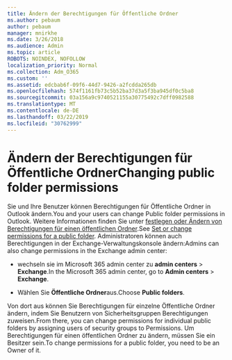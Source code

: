 ```yaml
---
title: Ändern der Berechtigungen für Öffentliche Ordner
ms.author: pebaum
author: pebaum
manager: mnirkhe
ms.date: 3/26/2018
ms.audience: Admin
ms.topic: article
ROBOTS: NOINDEX, NOFOLLOW
localization_priority: Normal
ms.collection: Adm_O365
ms.custom: ''
ms.assetid: edcbab6f-09f6-44d7-9426-a2fcdda265db
ms.openlocfilehash: 574f1161fb73c5b52ba37d3a5f3ba945df0c5ba8
ms.sourcegitcommit: 03a156a9c9740521155a30775492c7dff0982588
ms.translationtype: MT
ms.contentlocale: de-DE
ms.lasthandoff: 03/22/2019
ms.locfileid: "30762999"
---
```

# <a name="changing-public-folder-permissions"></a><span data-ttu-id="b9ba5-102">Ändern der Berechtigungen für Öffentliche Ordner</span><span class="sxs-lookup"><span data-stu-id="b9ba5-102">Changing public folder permissions</span></span>

<span data-ttu-id="b9ba5-103">Sie und Ihre Benutzer können Berechtigungen für Öffentliche Ordner in Outlook ändern.</span><span class="sxs-lookup"><span data-stu-id="b9ba5-103">You and your users can change Public folder permissions in Outlook.</span></span> <span data-ttu-id="b9ba5-104">Weitere Informationen finden Sie unter [festlegen oder Ändern von Berechtigungen für einen öffentlichen Ordner](https://support.office.com/article/set-or-change-permissions-for-a-public-folder-b2e0440c-7873-48ec-9ff2-b1a20b723005).</span><span class="sxs-lookup"><span data-stu-id="b9ba5-104">See [Set or change permissions for a public folder](https://support.office.com/article/set-or-change-permissions-for-a-public-folder-b2e0440c-7873-48ec-9ff2-b1a20b723005).</span></span> <span data-ttu-id="b9ba5-105">Administratoren können auch Berechtigungen in der Exchange-Verwaltungskonsole ändern:</span><span class="sxs-lookup"><span data-stu-id="b9ba5-105">Admins can also change permissions in the Exchange admin center:</span></span>
  
- <span data-ttu-id="b9ba5-106">wechseln sie im Microsoft 365 admin center zu **admin centers** \> **Exchange**.</span><span class="sxs-lookup"><span data-stu-id="b9ba5-106">In the Microsoft 365 admin center, go to **Admin centers** \> **Exchange**.</span></span>
    
- <span data-ttu-id="b9ba5-107">Wählen Sie **Öffentliche Ordner**aus.</span><span class="sxs-lookup"><span data-stu-id="b9ba5-107">Choose **Public folders**.</span></span>
    
<span data-ttu-id="b9ba5-108">Von dort aus können Sie Berechtigungen für einzelne Öffentliche Ordner ändern, indem Sie Benutzern von Sicherheitsgruppen Berechtigungen zuweisen.</span><span class="sxs-lookup"><span data-stu-id="b9ba5-108">From there, you can change permissions for individual public folders by assigning users of security groups to Permissions.</span></span> <span data-ttu-id="b9ba5-109">Um Berechtigungen für einen öffentlichen Ordner zu ändern, müssen Sie ein Besitzer sein.</span><span class="sxs-lookup"><span data-stu-id="b9ba5-109">To change permissions for a public folder, you need to be an Owner of it.</span></span>
  

